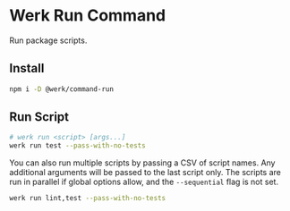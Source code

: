 # Werk Run Command

Run package scripts.

## Install

```sh
npm i -D @werk/command-run
```

## Run Script

```sh
# werk run <script> [args...]
werk run test --pass-with-no-tests
```

You can also run multiple scripts by passing a CSV of script names. Any additional arguments will be passed to the last script only. The scripts are run in parallel if global options allow, and the `--sequential` flag is not set.

```sh
werk run lint,test --pass-with-no-tests
```
